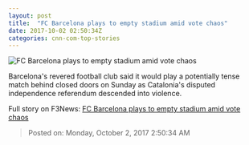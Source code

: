 ```yaml
---
layout: post
title:  "FC Barcelona plays to empty stadium amid vote chaos"
date: 2017-10-02 02:50:34Z
categories: cnn-com-top-stories
---
```


![FC Barcelona plays to empty stadium amid vote chaos](http://i2.cdn.cnn.com/cnnnext/dam/assets/170420144636-xavi-hernandez-of-fc-barcelona-tease-super-tease.jpg)

Barcelona's revered football club said it would play a potentially tense match behind closed doors on Sunday as Catalonia's disputed independence referendum descended into violence.


Full story on F3News: [FC Barcelona plays to empty stadium amid vote chaos](http://www.f3nws.com/n/eqSHs)

> Posted on: Monday, October 2, 2017 2:50:34 AM
